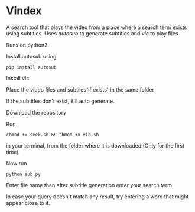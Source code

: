 # Vindex

A search tool that plays the video from a place where a search term exists using subtitles. Uses *autosub* to generate subtitles and *vlc* to play files.

Runs on python3.

Install autosub using
```
pip install autosub
```

Install vlc.

Place the video files and subtiles(if exists) in the same folder

If the subtitles don't exist, it'll auto generate.

Download the repository

Run 
```
chmod +x seek.sh && chmod +x vid.sh
```
in your terminal, from the folder where it is downloaded.(Only for the first time)

Now run
```
python sub.py
```

Enter file name then after subtitle generation enter your search term.

In case your query doesn't match any result, try entering a word that might appear close to it.
